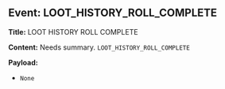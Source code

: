 ## Event: LOOT_HISTORY_ROLL_COMPLETE

**Title:** LOOT HISTORY ROLL COMPLETE

**Content:**
Needs summary.
`LOOT_HISTORY_ROLL_COMPLETE`

**Payload:**
- `None`